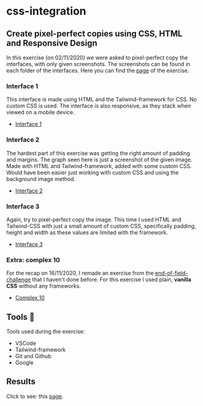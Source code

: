 # css-integration

## Create pixel-perfect copies using CSS, HTML and Responsive Design

In this exercise (on 02/11/2020) we were asked to pixel-perfect copy the interfaces, with only given screenshots. The screenshots can be found in each folder of the interfaces.
Here you can find the [page](https://github.com/becodeorg/gnt-verou-1-26/tree/master/1.The-Field/4.HTML-CSS/5.End-of-Field/1.Trial-Run) of the exercise.

### Interface 1

This interface is made using HTML and the Tailwind-framework for CSS. No custom CSS is used. The interface is also responsive, as they stack when viewed on a mobile device.

- [Interface 1](interface-1)

### Interface 2

The hardest part of this exercise was getting the right amount of padding and margins. The graph seen here is just a screenshot of the given image.
Made with HTML and Tailwind-framework, added with some custom CSS. Would have been easier just working with custom CSS and using the background image method.

- [Interface 2](interface-2)

### Interface 3

Again, try to pixel-perfect copy the image. This time I used HTML and Tailwind-CSS with just a small amount of custom CSS, specifically padding, height and width as these values are limited with the framework.

- [Interface 3](interface-3)

### Extra: complex 10

For the recap on 16/11/2020, I remade an exercise from the [end-of-field-challenge](https://chadriae.github.io/end-of-field-challenge/) that I haven't done before. For this exercise I used plain, **vanilla CSS** without any frameworks.

- [Complex 10](complex-10)

## Tools :hammer:

Tools used during the exercise:

- VSCode
- Tailwind-framework
- Git and Github
- Google

## Results

Click to see: this [page](https://chadriae.github.io/css-integration/).
